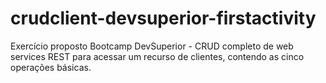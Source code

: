 # crudclient-devsuperior-firstactivity
Exercício proposto Bootcamp DevSuperior - CRUD completo de web services REST para acessar um recurso de clientes, contendo as cinco operações básicas.
